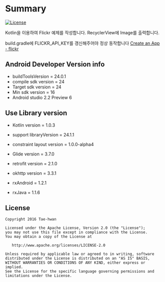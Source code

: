 # Summary

[![License](https://img.shields.io/hexpm/l/plug.svg)]()

Kotlin을 이용하여 Flickr 예제를 작성합니다.
RecyclerView에 Image를 출력합니다.

build.gradle에 FLICKR_API_KEY를 갱신해주어야 정상 동작합니다
[Create an App - flickr](https://www.flickr.com/services/apps/create/)


## Android Developer Version info

- buildToolsVersion = 24.0.1
- compile sdk version = 24
- Target sdk version = 24
- Min sdk version = 16
- Android studio 2.2 Preview 6


## Use Library version

- Kotlin version = 1.0.3

- support libraryVersion = 24.1.1
- constraint layout version = 1.0.0-alpha4

- Glide version = 3.7.0

- retrofit version = 2.1.0
- okhttp version = 3.3.1

- rxAndroid = 1.2.1
- rxJava = 1.1.6


## License

```
Copyright 2016 Tae-hwan

Licensed under the Apache License, Version 2.0 (the "License");
you may not use this file except in compliance with the License.
You may obtain a copy of the License at

   http://www.apache.org/licenses/LICENSE-2.0

Unless required by applicable law or agreed to in writing, software
distributed under the License is distributed on an "AS IS" BASIS,
WITHOUT WARRANTIES OR CONDITIONS OF ANY KIND, either express or implied.
See the License for the specific language governing permissions and
limitations under the License.
```
